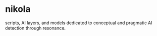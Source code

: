 # nikola
scripts, AI layers, and models dedicated to conceptual and pragmatic AI detection through resonance.
